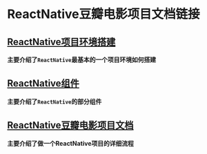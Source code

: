 # ReactNative豆瓣电影项目文档链接

## **[ReactNative项目环境搭建](https://qqqww.com/ReactNative项目环境搭建/)**

**主要介绍了`ReactNative`最基本的一个项目环境如何搭建**

## **[ReactNative组件](https://qqqww.com/ReactNative组件/)**

**主要介绍了`ReactNative`的部分组件**

## **[ReactNative豆瓣电影项目文档](https://qqqww.com/ReactNative豆瓣电影项目文档/)**

**主要介绍了做一个ReactNative项目的详细流程**


